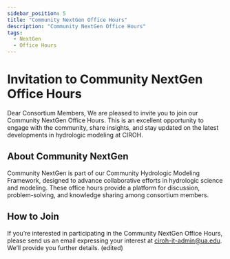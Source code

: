 ```yaml
---
sidebar_position: 5
title: "Community NextGen Office Hours"
description: "Community NextGen Office Hours"
tags:
  - NextGen
  - Office Hours
---
```


# Invitation to Community NextGen Office Hours
Dear Consortium Members,
We are pleased to invite you to join our Community NextGen Office Hours. This is an excellent opportunity to engage with the community, share insights, and stay updated on the latest developments in hydrologic modeling at CIROH.
## About Community NextGen
Community NextGen is part of our Community Hydrologic Modeling Framework, designed to advance collaborative efforts in hydrologic science and modeling. These office hours provide a platform for discussion, problem-solving, and knowledge sharing among consortium members.
## How to Join
If you’re interested in participating in the Community NextGen Office Hours, please send us an email expressing your interest at ciroh-it-admin@ua.edu. We’ll provide you further details. (edited) 